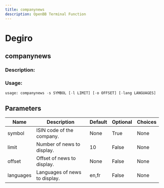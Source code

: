 ```yaml
---
title: companynews
description: OpenBB Terminal Function
---
```


# Degiro

## companynews

### Description: 



### Usage: 
```python
usage: companynews -s SYMBOL [-l LIMIT] [-o OFFSET] [-lang LANGUAGES]
```

## Parameters

| Name | Description | Default | Optional | Choices |
| ---- | ----------- | ------- | -------- | ------- |
| symbol | ISIN code of the company. | None | True | None |
| limit | Number of news to display. | 10 | False | None |
| offset | Offset of news to display. | None | False | None |
| languages | Languages of news to display. | en,fr | False | None |


